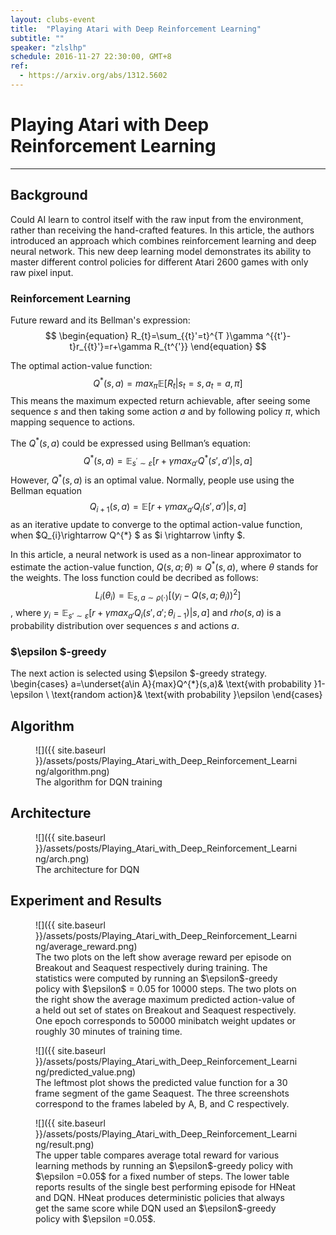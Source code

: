 ```yaml
---
layout: clubs-event
title:  "Playing Atari with Deep Reinforcement Learning"
subtitle: ""
speaker: "zlslhp"
schedule: 2016-11-27 22:30:00, GMT+8
ref: 
  - https://arxiv.org/abs/1312.5602
---
```



# Playing Atari with Deep Reinforcement Learning
---

## Background
Could AI learn to control itself with the raw input from the environment, rather than receiving the hand-crafted features. In this article, the authors introduced an approach which combines reinforcement learning and deep neural network. This new deep learning model demonstrates its ability to master different control policies  for different Atari 2600 games with only raw pixel input.

### Reinforcement Learning
Future reward and its Bellman's expression:
$$
\begin{equation}
R_{t}=\sum_{{t}'=t}^{T }\gamma ^{{t'}-t}r_{{t}'}=r+\gamma R_{t^{'}}
\end{equation}
$$


The optimal action-value function:
$$
\begin{equation}
Q^{*}(s,a)=max_{\pi } \mathbb{E}[R_{t}|s_{t}=s,a_{t}=a,\pi]
\end{equation}
$$ 
This means the maximum expected return achievable, after seeing some sequence $s$ and then taking some action $a$ and by following policy $\pi$, which mapping sequence to actions.

The $Q^{*}(s,a)$ could be expressed using Bellman’s equation:
$$
\begin{equation}
Q^{*}(s,a)=\mathbb{E}_{s^{'}\sim  \varepsilon }[r+\gamma max_{{a}'}Q^{*}({s}',{a}')|s,a]
\end{equation}
$$ 
However, $Q^{*}(s,a)$ is an optimal value. Normally, people use using the Bellman equation 
$$
\begin{equation}
Q_{i+1}(s,a)=\mathbb{E}[r+\gamma max_{{a}'}Q_{i}({s}',{a}')|s,a]
\end{equation}
$$
as an iterative update to converge to the optimal action-value function, when $Q_{i}\rightarrow Q^{*} $ as $i \rightarrow \infty $.

In this article, a neural network is used as a non-linear approximator to estimate the action-value function, $Q(s,a;\theta )\approx Q^{*}(s,a)$, where $\theta$ stands for the weights.
The loss function could be decribed as follows:
$$
\begin{equation}
L_{i}(\theta_{i})=\mathbb{E}_{s,a\sim  \rho (\cdot)}[(y_{i}-Q(s,a;\theta_{i}))^{2}]
\end{equation}
$$
, where $y_{i}=\mathbb{E}_{{s}'\sim \varepsilon }[r+\gamma max_{{a}'}Q_{i}({s}',{a}';\theta_{i-1})|s,a]$ and $rho(s,a)$ is a probability distribution over sequences $s$ and actions $a$.

### $\epsilon $-greedy 
The next action is selected using $\epsilon $-greedy strategy.
\begin{cases}
a=\underset{a\in  A}{max}Q^{*}(s,a)& \text{with probability }1-\epsilon \\
\text{random action}& \text{with probability }\epsilon
\end{cases}

## Algorithm
<figure markdown="1">
![]({{ site.baseurl }}/assets/posts/Playing_Atari_with_Deep_Reinforcement_Learning/algorithm.png)
<figcaption>The algorithm for DQN training</figcaption>
</figure>

## Architecture
<figure markdown="1">
![]({{ site.baseurl }}/assets/posts/Playing_Atari_with_Deep_Reinforcement_Learning/arch.png)
<figcaption>The architecture for DQN</figcaption>
</figure>

## Experiment and Results
<figure markdown="1">
![]({{ site.baseurl }}/assets/posts/Playing_Atari_with_Deep_Reinforcement_Learning/average_reward.png)
<figcaption>The two plots on the left show average reward per episode on Breakout and Seaquest respectively during training. The statistics were computed by running an $\epsilon$-greedy policy with $\epsilon$ = 0.05 for 10000 steps. The two plots on the right show the average maximum predicted action-value of a held out set of states on Breakout and Seaquest respectively. One epoch corresponds to 50000 minibatch weight updates or roughly 30 minutes of training time.</figcaption>
</figure>

<figure markdown="1">
![]({{ site.baseurl }}/assets/posts/Playing_Atari_with_Deep_Reinforcement_Learning/predicted_value.png)
<figcaption>The leftmost plot shows the predicted value function for a 30 frame segment of the game Seaquest. The three screenshots correspond to the frames labeled by A, B, and C respectively.</figcaption>
</figure>

<figure markdown="1">
![]({{ site.baseurl }}/assets/posts/Playing_Atari_with_Deep_Reinforcement_Learning/result.png)
<figcaption>The upper table compares average total reward for various learning methods by running an $\epsilon$-greedy policy with $\epsilon =0.05$ for a fixed number of steps. The lower table reports results of the single best performing episode for HNeat and DQN. HNeat produces deterministic policies that always get the same score while DQN used an $\epsilon$-greedy policy with $\epsilon =0.05$.</figcaption>
</figure>
